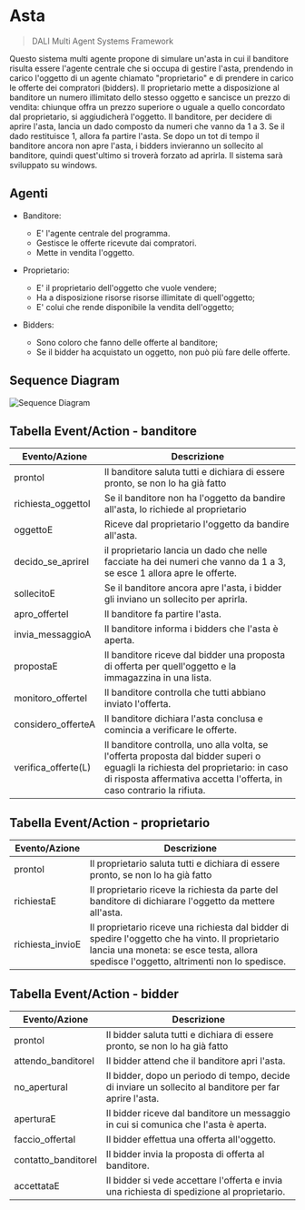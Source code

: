 # Asta
> DALI Multi Agent Systems Framework

Questo sistema multi agente propone di simulare un'asta in cui il banditore risulta essere l'agente centrale che si occupa di gestire l'asta, prendendo in carico l'oggetto di un agente chiamato "proprietario" e di prendere in carico le offerte dei compratori (bidders).
Il proprietario mette a disposizione al banditore un numero illimitato dello stesso oggetto e sancisce un prezzo di vendita: chiunque offra un prezzo superiore o uguale a quello concordato dal proprietario, si aggiudicherà l'oggetto.
Il banditore, per decidere di aprire l'asta, lancia un dado composto da numeri che vanno da 1 a 3. Se il dado restituisce 1, allora fa partire l'asta.
Se dopo un tot di tempo il banditore ancora non apre l'asta, i bidders invieranno un sollecito al banditore, quindi quest'ultimo si troverà forzato ad aprirla.
Il sistema sarà sviluppato su windows.


## Agenti

* Banditore:
  - E' l'agente centrale del programma.
  - Gestisce le offerte ricevute dai compratori.
  - Mette in vendita l'oggetto. 

* Proprietario:
  - E' il proprietario dell'oggetto che vuole vendere;
  - Ha a disposizione risorse risorse illimitate di quell'oggetto;
  - E' colui che rende disponibile la vendita dell'oggetto;
  

* Bidders:
  - Sono coloro che fanno delle offerte al banditore;
  - Se il bidder ha acquistato un oggetto, non può più fare delle offerte.

## Sequence Diagram

![Sequence Diagram](C:\Users\stefa\Desktop\Progetto\AgentArchitecture\documentazione\sequenceAsta.png)

## Tabella Event/Action - banditore

| Evento/Azione       | Descrizione                                                                                                                                                                                               |
|---------------------|-----------------------------------------------------------------------------------------------------------------------------------------------------------------------------------------------------------|
| prontoI             | Il banditore saluta tutti e dichiara di essere pronto, se non lo ha già fatto                                                                                                                             |
| richiesta_oggettoI  | Se il banditore non ha l'oggetto da bandire all'asta, lo richiede al proprietario                                                                                                                         |
| oggettoE            | Riceve dal proprietario l'oggetto da bandire all'asta.                                                                                                                                                    |
| decido_se_aprireI   | il proprietario lancia un dado che nelle facciate ha dei numeri che vanno da 1 a 3, se esce 1 allora apre le offerte.                                                                                     |
| sollecitoE          | Se il banditore ancora apre l'asta, i bidder gli inviano un sollecito per aprirla.                                                                                                                        |
| apro_offerteI       | Il banditore fa partire l'asta.                                                                                                                                                                           |
| invia_messaggioA    | Il banditore informa i bidders che l'asta è aperta.                                                                                                                                                       |
| propostaE           | Il banditore riceve dal bidder una proposta di offerta per quell'oggetto e la immagazzina in una lista.                                                                                                   |
| monitoro_offerteI   | Il banditore controlla che tutti abbiano inviato l'offerta.                                                                                                                                               |
| considero_offerteA  | Il banditore dichiara l'asta conclusa e comincia a verificare le offerte.                                                                                                                                 |
| verifica_offerte(L) | Il banditore controlla, uno alla volta, se l'offerta proposta dal bidder superi o eguagli la richiesta del proprietario: in caso di risposta affermativa accetta l'offerta, in caso contrario la rifiuta. |

## Tabella Event/Action - proprietario


| Evento/Azione       | Descrizione                                                                                                                                                                                               |
|---------------------|-----------------------------------------------------------------------------------------------------------------------------------------------------------------------------------------------------------|
| prontoI             | Il proprietario saluta tutti e dichiara di essere pronto, se non lo ha già fatto                                                                                                                          |
| richiestaE          | Il proprietario riceve la richiesta da parte del banditore di dichiarare l'oggetto da mettere all'asta.                                                                                                   |
| richiesta_invioE    | Il proprietario riceve una richiesta dal bidder di spedire l'oggetto che ha vinto. Il proprietario lancia una moneta: se esce testa, allora spedisce l'oggetto, altrimenti non lo spedisce.               |

## Tabella Event/Action - bidder


| Evento/Azione       | Descrizione                                                                                             |
|---------------------|---------------------------------------------------------------------------------------------------------|
| prontoI             | Il bidder saluta tutti e dichiara di essere pronto, se non lo ha già fatto                              |
| attendo_banditoreI  | Il bidder attend che il banditore apri l'asta.                                                          |
| no_aperturaI        | Il bidder, dopo un periodo di tempo, decide di inviare un sollecito al banditore per far aprire l'asta. |
| aperturaE           | Il bidder riceve dal banditore un messaggio in cui si comunica che l'asta è aperta.                     |
| faccio_offertaI     | Il bidder effettua una offerta all'oggetto.                                                             |
| contatto_banditoreI | Il bidder invia la proposta di offerta al banditore.                                                    |
| accettataE          | Il bidder si vede accettare l'offerta e invia una richiesta di spedizione al proprietario.              |

